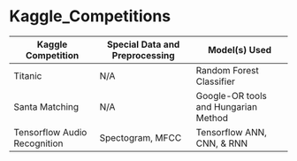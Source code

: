 # Kaggle_Competitions

Kaggle Competition  | Special Data and Preprocessing | Model(s) Used
------------- | ------------- | -------------
Titanic  | N/A  | Random Forest Classifier
Santa Matching  | N/A  | Google-OR tools and Hungarian Method
Tensorflow Audio Recognition | Spectogram, MFCC | Tensorflow ANN, CNN, & RNN
